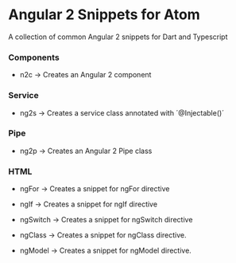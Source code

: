 Angular 2 Snippets for Atom
================

A collection of common Angular 2 snippets for Dart and Typescript 

### Components

* n2c -> Creates an Angular 2 component

### Service

* ng2s -> Creates a service class annotated with ´@Injectable()´


### Pipe

* ng2p -> Creates an Angular 2 Pipe class


### HTML

* ngFor -> Creates a snippet for ngFor directive

* ngIf -> Creates a snippet for ngIf directive

* ngSwitch -> Creates a snippet for ngSwitch directive

* ngClass -> Creates a snippet for ngClass directive.

* ngModel -> Creates a snippet for ngModel directive.